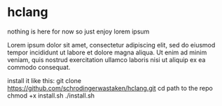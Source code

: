 # hclang
nothing is here for now so just enjoy lorem ipsum


Lorem ipsum dolor sit amet, consectetur adipiscing elit, sed do eiusmod tempor incididunt ut labore et dolore magna aliqua. Ut enim ad minim veniam, quis nostrud exercitation ullamco laboris nisi ut aliquip ex ea commodo consequat.

install it like this:
git clone https://github.com/schrodingerwastaken/hclang.git
cd path to the repo
chmod +x install.sh
./install.sh
